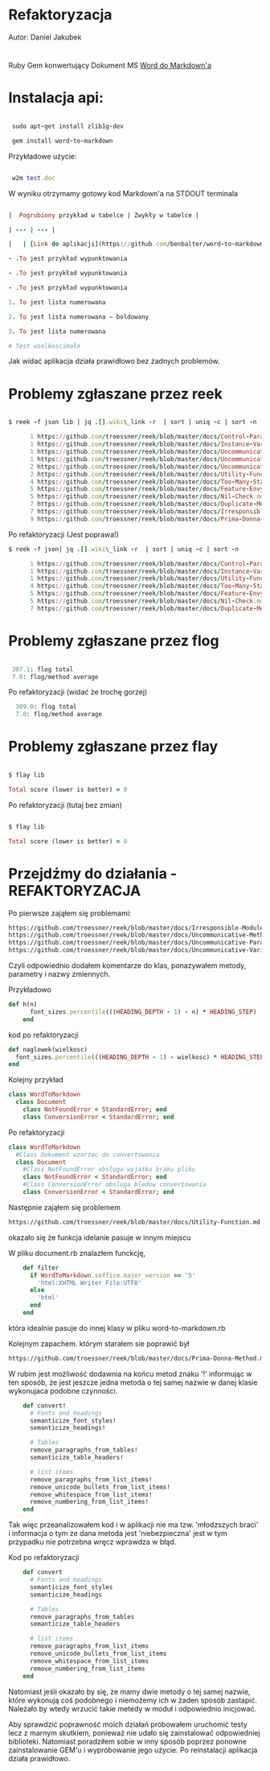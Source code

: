 # Refaktoryzacja

Autor: Daniel Jakubek

#

Ruby Gem konwertujący Dokument MS [Word do Markdown'a](https://github.com/benbalter/word-to-markdown)

# Instalacja api:

```ruby

 sudo apt-get install zlib1g-dev

 gem install word-to-markdown

```

Przykładowe użycie:

```ruby

 w2m test.doc

```

W wyniku otrzymamy gotowy kod Markdown'a na STDOUT terminala

```ruby

|  Pogrubiony przykład w tabelce | Zwykły w tabelce |

| --- | --- |

|   | [Link do aplikacji](https://github.com/benbalter/word-to-markdown) |

- .To jest przykład wypunktowania

- .To jest przykład wypunktowania

- .To jest przykład wypunktowania

1. To jest lista numerowana

2. To jest lista numerowana – boldowany

3. To jest lista numerowana

# Test wielkoscimałe

```

Jak widać aplikacja działa prawidłowo bez żadnych problemów.

#

# Problemy zgłaszane przez reek

```ruby

$ reek -f json lib | jq .[].wiki\_link -r  | sort | uniq -c | sort -n

      1 https://github.com/troessner/reek/blob/master/docs/Control-Parameter.md
      1 https://github.com/troessner/reek/blob/master/docs/Instance-Variable-Assumption.md
      1 https://github.com/troessner/reek/blob/master/docs/Uncommunicative-Method-Name.md
      1 https://github.com/troessner/reek/blob/master/docs/Uncommunicative-Parameter-Name.md
      2 https://github.com/troessner/reek/blob/master/docs/Uncommunicative-Variable-Name.md
      2 https://github.com/troessner/reek/blob/master/docs/Utility-Function.md
      4 https://github.com/troessner/reek/blob/master/docs/Too-Many-Statements.md
      5 https://github.com/troessner/reek/blob/master/docs/Feature-Envy.md
      5 https://github.com/troessner/reek/blob/master/docs/Nil-Check.md
      7 https://github.com/troessner/reek/blob/master/docs/Duplicate-Method-Call.md
      7 https://github.com/troessner/reek/blob/master/docs/Irresponsible-Module.md
      9 https://github.com/troessner/reek/blob/master/docs/Prima-Donna-Method.md

```

Po refaktoryzacji (Jest poprawa!)

```ruby
$ reek -f json| jq .[].wiki\_link -r  | sort | uniq -c | sort -n

      1 https://github.com/troessner/reek/blob/master/docs/Control-Parameter.md
      1 https://github.com/troessner/reek/blob/master/docs/Instance-Variable-Assumption.md
      1 https://github.com/troessner/reek/blob/master/docs/Utility-Function.md
      4 https://github.com/troessner/reek/blob/master/docs/Too-Many-Statements.md
      5 https://github.com/troessner/reek/blob/master/docs/Feature-Envy.md
      5 https://github.com/troessner/reek/blob/master/docs/Nil-Check.md
      7 https://github.com/troessner/reek/blob/master/docs/Duplicate-Method-Call.md
```


# Problemy zgłaszane przez flog

```ruby

 307.1: flog total
 7.0: flog/method average

```

Po refaktoryzacji (widać że trochę gorzej)
```ruby
  309.0: flog total
  7.0: flog/method average
```




# Problemy zgłaszane przez flay

```ruby

$ flay lib

Total score (lower is better) = 0

```

Po refaktoryzacji (tutaj bez zmian)
```ruby

$ flay lib

Total score (lower is better) = 0

```



# Przejdźmy do działania - REFAKTORYZACJA

Po pierwsze zająłem się problemami:
```sh
https://github.com/troessner/reek/blob/master/docs/Irresponsible-Module.md
https://github.com/troessner/reek/blob/master/docs/Uncommunicative-Method-Name.md
https://github.com/troessner/reek/blob/master/docs/Uncommunicative-Parameter-Name.md
https://github.com/troessner/reek/blob/master/docs/Uncommunicative-Variable-Name.md
```

Czyli odpowiednio dodałem komentarze do klas, ponazywałem metody, parametry i nazwy zmiennych.

Przykładowo

```ruby
def h(n)
      font_sizes.percentile(((HEADING_DEPTH - 1) - n) * HEADING_STEP)
    end
```
kod po refaktoryzacji

```ruby
def naglowek(wielkosc)
  font_sizes.percentile(((HEADING_DEPTH - 1) - wielkosc) * HEADING_STEP)
end

```
Kolejny przykład

```ruby
class WordToMarkdown
  class Document
    class NotFoundError < StandardError; end
    class ConversionError < StandardError; end
```
Po refaktoryzacji

```ruby
class WordToMarkdown
  #Class Dokument wzorzec do convertowania
  class Document
    #Class NotFoundError obsluga wyjatku braku pliku
    class NotFoundError < StandardError; end
    #Class ConversionError obsluga bledow convertowania
    class ConversionError < StandardError; end

```

Następnie zająłem się problemem
```sh
https://github.com/troessner/reek/blob/master/docs/Utility-Function.md
```
okazało się że funkcja idelanie pasuje w innym miejscu 

W pliku document.rb znalazłem funckcję,

```ruby
    def filter
      if WordToMarkdown.soffice.major_version == '5'
        'html:XHTML Writer File:UTF8'
      else
        'html'
      end
    end
```

 która idealnie pasuje do innej klasy w pliku word-to-markdown.rb




Kolejnym zapachem. którym starałem sie poprawić był
```sh
https://github.com/troessner/reek/blob/master/docs/Prima-Donna-Method.md
```

W rubim jest możliwość dodawnia na końcu metod znaku '!' informując w ten sposób, że jest jeszcze jedna metoda o tej samej nazwie w danej klasie wykonujaca podobne czynności. 

```ruby
    def convert!
      # Fonts and headings
      semanticize_font_styles!
      semanticize_headings!

      # Tables
      remove_paragraphs_from_tables!
      semanticize_table_headers!

      # list items
      remove_paragraphs_from_list_items!
      remove_unicode_bullets_from_list_items!
      remove_whitespace_from_list_items!
      remove_numbering_from_list_items!
    end
```

Tak więc przeanalizowałem kod i w aplikacji nie ma tzw. 'młodzszych braci' i informacja o tym ze dana metoda jest 'niebezpieczna' jest w tym przypadku nie potrzebna wręcz wprawdza w błąd.

Kod po refaktoryzacji

```ruby
    def convert
      # Fonts and headings
      semanticize_font_styles
      semanticize_headings

      # Tables
      remove_paragraphs_from_tables
      semanticize_table_headers

      # list items
      remove_paragraphs_from_list_items
      remove_unicode_bullets_from_list_items
      remove_whitespace_from_list_items
      remove_numbering_from_list_items
    end

```


Natomiast jeśli okazało by się, że mamy dwie metody o tej samej nazwie, które wykonują coś podobnego i niemożemy ich w żaden sposób zastapić. Należało by wtedy wrzucić takie metedy w moduł i odpowiednio inicjować.


Aby sprawdzić poprawność moich działań próbowałem uruchomić testy lecz z marnym skutkiem, ponieważ nie udało się zainstalować odpowiedniej biblioteki. 
Natomiast poradziłem sobie w inny sposób poprzez ponowne zainstalowanie GEM'u i wypróbowanie jego użycie. Po reinstalacji aplikacja działa prawidłowo.




